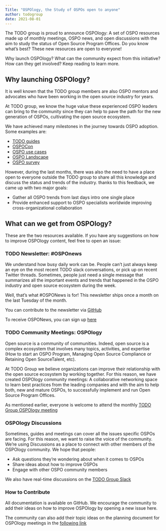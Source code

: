 ```yaml
---
Title: "OSPOlogy, the Study of OSPOs open to anyone"
author: todogroup
date: 2021-08-01
---
```



The TODO group is proud to announce OSPOlogy: A set of OSPO resources made up of monthly meetings, OSPO news, and open discussions with the aim to study the status of Open Source Program Offices. Do you know what’s best? These new resources are open to everyone!

Why launch OSPOlogy? What can the community expect from this initiative? How can they get involved? Keep reading to learn more.

## Why launching OSPOlogy?

It is well known that the TODO group members are also OSPO mentors and advocates who have been working in the open source industry for years. 

At TODO group, we know the huge value these experienced OSPO leaders can bring to the community since they can help to pave the path for the new generation of OSPOs, cultivating the open source ecosystem.

We have achieved many milestones in the journey towards OSPO adoption. Some examples are:

* [TODO guides](https://todogroup.org/guides/)
* [OSPOCon](https://events.linuxfoundation.org/ospocon/)
* [OSPO use cases](https://github.com/todogroup/todogroup.org/tree/main/content/en/guides/casestudies)
* [OSPO Landscape](https://landscape.todogroup.org/)
* [OSPO survey](https://github.com/todogroup/osposurvey)

However, during the last months, there was also the need to have a place open to everyone outside the TODO group to share all this knowledge and discuss the status and trends of the industry. thanks to this feedback, we came up with two major goals:

* Gather all OSPO trends from last days intro one single place
* Provide enhanced support to OSPO specialists worldwide improving cross-organizational collaboration

## What can we get from OSPOlogy?

These are the two resources available.  If you have any suggestions on how to improve OSPOlogy content, feel free to open an issue:

### TODO Newsletter: #OSPOnews

We understand how busy daily work can be. People can’t just always keep an eye on the most recent TODO slack conversations, or pick up on recent Twitter threads. Sometimes, people just need a single message that summarizes all the important events and trends that happened in the OSPO industry and open source ecosystem during the week.

Well, that’s what #OSPONews is for! This newsletter ships once a month on the last Tuesday of the month.

You can contribute to the newsletter via [GitHub](https://github.com/todogroup/ospology/tree/main/newsletter)

To receive OSPONews, you can sign up [here](https://www.getrevue.co/profile/osponews)

### TODO Community Meetings: OSPOlogy

Open source is a community of communities. Indeed, open source is a complex ecosystem that involves many topics, activities, and expertise (How to start an OSPO Program, Managing Open Source Compliance or Retaining Open SourceTalent, etc).

At TODO Group we believe organizations can improve their relationship with the open source ecosystem by working together. For this reason, we have created OSPOlogy community meetings: A collaborative networking space to learn best practices from the leading companies and with the aim to help both, new and mature OSPOs, to successfully implement and run Open Source Program Offices.

As mentioned earlier, everyone is welcome to attend the monthly [TODO Group OSPOlogy meeting](https://community.linuxfoundation.org/todo-group/)


### OSPOlogy Discussions

Sometimes, guides and meetings can cover all the issues specific OSPOs are facing. For this reason, we want to raise the voice of the community. We’re using Discussions as a place to connect with other members of the OSPOlogy community. We hope that people:

* Ask questions they’re wondering about when it comes to OSPOs
* Share ideas about how to improve OSPOs
* Engage with other OSPO community members

We also have real-time discussions on the [TODO Group Slack](http://slack.todogroup.org)

### How to Contribute

All documentation is available on GitHub. We encourage the community to add their ideas on how to improve OSPOlogy by opening a new issue here.

The community can also add their topic ideas on the planning document for OSPOlogy meetings in the [following link](https://docs.google.com/document/d/1_J2N2mi3vP1vdOtlvcBNEUh1M1Hawl8mu403HU3wEqQ/edit#heading=h.oqjgzg5a7to2)
